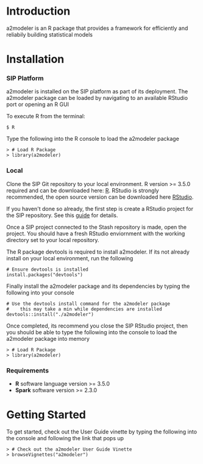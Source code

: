 # Introduction

a2modeler is an R package that provides a framework for efficiently and reliabily building statistical models

# Installation


### SIP Platform

a2modeler is installed on the SIP platform as part of its deployment. The a2modeler package can be loaded by navigating to an available RStudio port or opening an R GUI

To execute R from the terminal:
```
$ R
```

Type the following into the R console to load the a2modeler package

```
> # Load R Package
> library(a2modeler)
```


### Local

Clone the SIP Git repository to your local environment. R version >= 3.5.0 required and can be downloaded here: [R](https://www.r-project.org/). RStudio is strongly recommended, the open source version can be downloaded here [RStudio](https://www.rstudio.com/products/rstudio/download/). 

If you haven't done so already, the first step is create a RStudio project for the SIP repository. See this [guide](https://support.rstudio.com/hc/en-us/articles/200532077-Version-Control-with-Git-and-SVN) for details.

Once a SIP project connected to the Stash repository is made, open the project. You should have a fresh RStudio enviornment with the working directory set to your local repository. 

The R package devtools is required to install a2modeler. If its not already install on your local environment, run the following

```
# Ensure devtools is installed 
install.packages("devtools")
```

Finally install the a2modeler package and its dependencies by typing the following into your console

```
# Use the devtools install command for the a2modeler package
#    this may take a min while dependencies are installed
devtools::install("./a2modeler")
```

Once completed, its recommend you close the SIP RStudio project, then you should be able to type the following into the console to load the a2modeler package into memory

```
> # Load R Package
> library(a2modeler)
```


### Requirements

* __R__ software language version >= 3.5.0
* __Spark__ software version >= 2.3.0


# Getting Started

To get started, check out the User Guide vinette by typing the following into the console and following the link that pops up

```
> # Check out the a2modeler User Guide Vinette
> browseVignettes("a2modeler")
```
